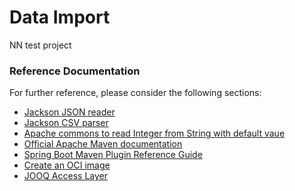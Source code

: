 # Data Import
NN test project
### Reference Documentation

For further reference, please consider the following sections:
* [Jackson JSON reader](https://github.com/FasterXML/jackson-core)
* [Jackson CSV parser](https://github.com/FasterXML/jackson-dataformats-text)
* [Apache commons to read Integer from String with default vaue](https://commons.apache.org/proper/commons-lang/)
* [Official Apache Maven documentation](https://maven.apache.org/guides/index.html)
* [Spring Boot Maven Plugin Reference Guide](https://docs.spring.io/spring-boot/docs/2.4.1/maven-plugin/reference/html/)
* [Create an OCI image](https://docs.spring.io/spring-boot/docs/2.4.1/maven-plugin/reference/html/#build-image)
* [JOOQ Access Layer](https://docs.spring.io/spring-boot/docs/2.4.1/reference/htmlsingle/#boot-features-jooq)

